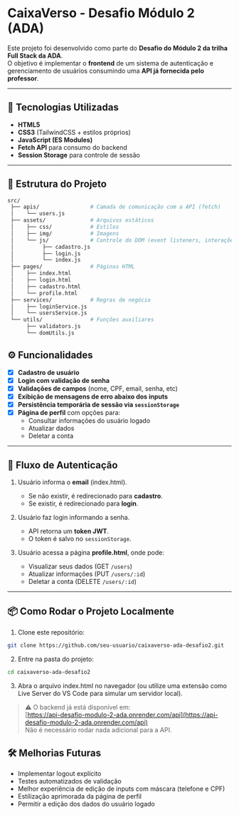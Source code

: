 # CaixaVerso - Desafio Módulo 2 (ADA)

Este projeto foi desenvolvido como parte do **Desafio do Módulo 2 da trilha Full Stack da ADA**.  
O objetivo é implementar o **frontend** de um sistema de autenticação e gerenciamento de usuários consumindo uma **API já fornecida pelo professor**.

---

## 🚀 Tecnologias Utilizadas
- **HTML5**  
- **CSS3** (TailwindCSS + estilos próprios)  
- **JavaScript (ES Modules)**  
- **Fetch API** para consumo do backend  
- **Session Storage** para controle de sessão  

---

## 📂 Estrutura do Projeto

```bash
src/
 ├── apis/                # Camada de comunicação com a API (fetch)
 │    └── users.js
 ├── assets/              # Arquivos estáticos
 │    ├── css/            # Estilos
 │    ├── img/            # Imagens
 │    └── js/             # Controle do DOM (event listeners, interações)
 │         ├── cadastro.js
 │         ├── login.js
 │         └── index.js
 ├── pages/               # Páginas HTML
 │    ├── index.html
 │    ├── login.html
 │    ├── cadastro.html
 │    └── profile.html
 ├── services/            # Regras de negócio
 │    ├── loginService.js
 │    └── usersService.js
 └── utils/               # Funções auxiliares
      ├── validators.js
      └── domUtils.js
```

## ⚙️ Funcionalidades

- [x] **Cadastro de usuário**  
- [x] **Login com validação de senha**  
- [x] **Validações de campos** (nome, CPF, email, senha, etc)  
- [x] **Exibição de mensagens de erro abaixo dos inputs**  
- [x] **Persistência temporária de sessão via `sessionStorage`**  
- [x] **Página de perfil** com opções para:  
  - Consultar informações do usuário logado  
  - Atualizar dados  
  - Deletar a conta  

---

## 🔑 Fluxo de Autenticação

1. Usuário informa o **email** (index.html).  
   - Se não existir, é redirecionado para **cadastro**.  
   - Se existir, é redirecionado para **login**.  

2. Usuário faz login informando a senha.  
   - API retorna um **token JWT**.  
   - O token é salvo no `sessionStorage`.  

3. Usuário acessa a página **profile.html**, onde pode:  
   - Visualizar seus dados (GET `/users`)  
   - Atualizar informações (PUT `/users/:id`)  
   - Deletar a conta (DELETE `/users/:id`)  

---

## 📦 Como Rodar o Projeto Localmente

1. Clone este repositório:  
```bash
git clone https://github.com/seu-usuario/caixaverso-ada-desafio2.git
```
2. Entre na pasta do projeto:
```bash
cd caixaverso-ada-desafio2 
```
3. Abra o arquivo index.html no navegador (ou utilize uma extensão como Live Server do VS Code para simular um servidor local).

> ⚠️ O backend já está disponível em:  
> [https://api-desafio-modulo-2-ada.onrender.com/api](https://api-desafio-modulo-2-ada.onrender.com/api)  
> Não é necessário rodar nada adicional para a API.

## 🛠️ Melhorias Futuras

- Implementar logout explícito  
- Testes automatizados de validação  
- Melhor experiência de edição de inputs com máscara (telefone e CPF)  
- Estilização aprimorada da página de perfil  
- Permitir a edição dos dados do usuário logado


